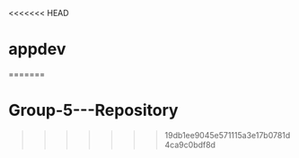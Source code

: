 <<<<<<< HEAD
# appdev
=======
# Group-5---Repository
>>>>>>> 19db1ee9045e571115a3e17b0781d4ca9c0bdf8d
